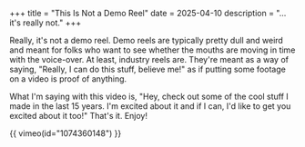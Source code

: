 +++
title = "This Is Not a Demo Reel"
date = 2025-04-10
description = "... it's really not."
+++

Really, it's not a demo reel. Demo reels are typically pretty dull and weird and meant for folks who want to see whether the mouths are moving in time with the voice-over. At least, industry reels are. They're meant as a way of saying, "Really, I can do this stuff, believe me!" as if putting some footage on a video is proof of anything.

What I'm saying with this video is, "Hey, check out some of the cool stuff I made in the last 15 years. I'm excited about it and if I can, I'd like to get you excited about it too!" That's it. Enjoy!


{{ vimeo(id="1074360148") }}